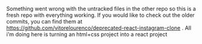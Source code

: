 Something went wrong with the untracked files in the other repo so this is a fresh repo with everything working. If you would like to check out the older commits, you can find them at https://github.com/vitorelourenco/deprecated-react-instagram-clone . All i'm doing here is turning an html+css project into a react project